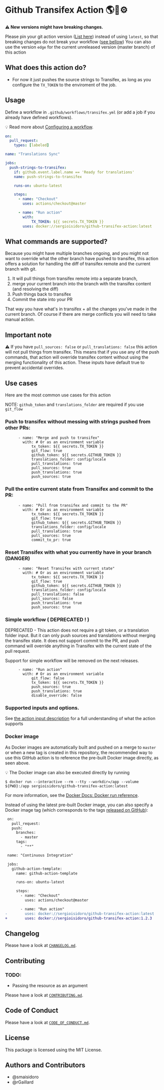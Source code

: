 # Github Transifex Action 🌎💬⚙️

**⚠️ New versions might have breaking changes.**

Please pin your git action version ([List here](https://github.com/sergioisidoro/github-transifex-action/tags)) instead of using `latest`, so that breaking changes do not break your workflow ([see bellow](https://github.com/sergioisidoro/github-transifex-action#docker-image)) You can also use the version `edge` for the current unreleased version (master branch) of this action

## What does this action do?

- For now it just pushes the source strings to Transifex, as long as you configure the `TX_TOKEN` to the enviroment of the job.

## Usage

Define a workflow in `.github/workflows/transifex.yml` (or add a job if you already have defined workflows).

:bulb: Read more about [Configuring a workflow](https://help.github.com/en/articles/configuring-a-workflow).

```yaml
on:
  pull_request:
    types: [labeled]

name: "Translations Sync"

jobs:
  push-strings-to-transifex:
    if: github.event.label.name == 'Ready for translations'
    name: push-strings-to-transifex

    runs-on: ubuntu-latest

    steps:
      - name: "Checkout"
        uses: actions/checkout@master

      - name: "Run action"
        with:
            TX_TOKEN: ${{ secrets.TX_TOKEN }}
        uses: docker://sergioisidoro/github-transifex-action:latest
```


## What commands are supported?
Because you might have multiple branches ongoing, and you might not want to override what the other branch have
pushed to transifex, this action offers a solution for handling the diff of transifex remote and the current branch with git.

1. It will pull things from transifex remote into a separate branch,
2. merge your current branch into the branch with the transifex content (and resolving the diff)
4. Push things back to transifex
5. Commit the state into your PR

That way you have what's in transifex + all the changes you've made in the current branch.
Of course if there are merge conflicts you will need to take manual action.

## Important note

⚠️ If you have `pull_sources: false` or `pull_translations: false` this action will not pull things from transifex. This means that if you use any of the push commands, that action will override transifex content without using the merging functionality of this action. These inputs have default true to prevent accidental overrides.

## Use cases
Here are the most common use cases for this action

NOTE: `github_token` and `translations_folder` are required if you use `git_flow`
### Push to transifex without messing with strings pushed from other PRs:
```
      - name: "Merge and push to transifex"
        with: # Or as an environment variable
            tx_token: ${{ secrets.TX_TOKEN }}
            git_flow: true
            github_token: ${{ secrets.GITHUB_TOKEN }}
            translations_folder: config/locale
            pull_translations: true
            pull_sources: true
            push_translations: true
            push_sources: true
```
### Pull the entire current state from Transifex and commit to the PR:
```
      - name: "Pull from transifex and commit to the PR"
        with: # Or as an environment variable
            tx_token: ${{ secrets.TX_TOKEN }}
            git_flow: true
            github_token: ${{ secrets.GITHUB_TOKEN }}
            translations_folder: config/locale
            pull_translations: true
            pull_sources: true
            commit_to_pr: true
```
### Reset Transifex with what you currently have in your branch (DANGER)
```
      - name: "Reset Transifex with current state"
        with: # Or as an environment variable
            tx_token: ${{ secrets.TX_TOKEN }}
            git_flow: true
            github_token: ${{ secrets.GITHUB_TOKEN }}
            translations_folder: config/locale
            pull_translations: false
            pull_sources: false
            push_translations: true
            push_sources: true
```

### Simple workflow ( DEPRECATED ! )
DEPRECATED -  This action does not require a git token, or a translation folder input. But it can only push sources and translations without merging the transifex state. It does not support commit to the PR, and push command will override anything in Transifex with the current state of the pull request. 

Support for simple workflow will be removed on the next releases.
```
      - name: "Run action"
        with: # Or as an environment variable
            git_flow: false
            tx_token: ${{ secrets.TX_TOKEN }}
            push_sources: true
            push_translations: true
            disable_override: false
```

### Supported inputs and options.
See [the action input description](https://github.com/sergioisidoro/github-transifex-action/blob/master/action.yml#L17) for a full understanding of what the action supports
### Docker image

As Docker images are automatically built and pushed on a merge to `master` or when a new tag is created in this repository, the recommended way to use this GitHub action is to reference the pre-built Docker image directly, as seen above.

:bulb: The Docker image can also be executed directly by running

```
$ docker run --interactive --rm --tty --workdir=/app --volume ${PWD}:/app sergioisidoro/github-transifex-action:latest
```

For more information, see the [Docker Docs: Docker run reference](https://docs.docker.com/engine/reference/run/).

Instead of using the latest pre-built Docker image, you can also specify a Docker image tag (which corresponds to the tags [released on GitHub](https://github.com/ergebnis/github-action-template/releases)):

```diff
 on:
   pull_request:
   push:
     branches:
       - master
     tags:
       - "**"

 name: "Continuous Integration"

 jobs:
   github-action-template:
     name: github-action-template

     runs-on: ubuntu-latest

     steps:
       - name: "Checkout"
         uses: actions/checkout@master

       - name: "Run action"
-        uses: docker://sergioisidoro/github-transifex-action:latest
+        uses: docker://sergioisidoro/github-transifex-action:1.2.3
```

## Changelog

Please have a look at [`CHANGELOG.md`](CHANGELOG.md).

## Contributing


### TODO:
- Passing the resource as an argument

Please have a look at [`CONTRIBUTING.md`](.github/CONTRIBUTING.md).

## Code of Conduct

Please have a look at [`CODE_OF_CONDUCT.md`](.github/CODE_OF_CONDUCT.md).

## License

This package is licensed using the MIT License.

## Authors and Contributors
- @smaisidoro
- @rGaillard
